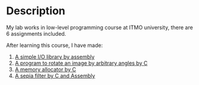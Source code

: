 # Description
My lab works in low-level programming course at ITMO university, there are 6 assignments included. 

After learning this course, I have made:
1. [A simple I/O library by assembly](/assignment-io-library/)
2. [A program to rotate an image by arbitrary angles by C](/assignment-image-rotation/)
3. [A memory allocator by C](/assignment-memory-allocator/)
4. [A sepia filter by C and Assembly](/assignment-sepia-filter/)